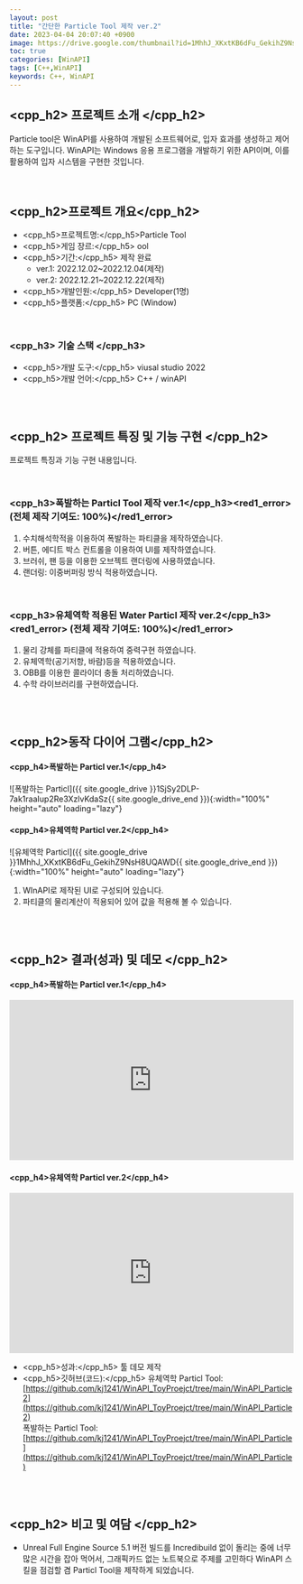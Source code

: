 ```yaml
---
layout: post
title: "간단한 Particle Tool 제작 ver.2"
date: 2023-04-04 20:07:40 +0900
image: https://drive.google.com/thumbnail?id=1MhhJ_XKxtKB6dFu_GekihZ9NsH8UQAWD
toc: true
categories: [WinAPI]
tags: [C++,WinAPI]
keywords: C++, WinAPI
---
```


## <cpp_h2> 프로젝트 소개 </cpp_h2>

Particle tool은 WinAPI를 사용하여 개발된 소프트웨어로, 입자 효과를 생성하고 제어하는 도구입니다. WinAPI는 Windows 응용 프로그램을 개발하기 위한 API이며, 이를 활용하여 입자 시스템을 구현한 것입니다.  
<br>
<br>

## <cpp_h2>프로젝트 개요</cpp_h2>

- <span><cpp_h5>프로젝트명:</cpp_h5>Particle Tool</span>
- <span><cpp_h5>게임 장르:</cpp_h5> ool</span>
- <span><cpp_h5>기간:</cpp_h5> 제작 완료</span>
    - ver.1: 2022.12.02~2022.12.04(제작)
    - ver.2: 2022.12.21~2022.12.22(제작)
- <span><cpp_h5>개발인원:</cpp_h5> Developer(1명)</span>
- <span><cpp_h5>플랫폼:</cpp_h5> PC (Window)</span>

<br>

### <cpp_h3> 기술 스택 </cpp_h3>

- <span><cpp_h5>개발 도구:</cpp_h5> viusal studio 2022  </span>
- <span><cpp_h5>개발 언어:</cpp_h5> C++ / winAPI  </span>


<br>
<br>

## <cpp_h2> 프로젝트 특징 및 기능 구현 </cpp_h2>

프로젝트 특징과 기능 구현 내용입니다.

<br>

### <cpp_h3>폭발하는 Particl Tool 제작 ver.1</cpp_h3><red1_error> (전체 제작 기여도: 100%)</red1_error>

1. 수치해석학적을 이용하여 폭발하는 파티클을 제작하였습니다.
2. 버튼, 에디트 박스 컨트롤을 이용하여 UI를 제작하였습니다.
3. 브러쉬, 팬 등을 이용한 오브젝트 랜더링에 사용하였습니다.
4. 랜더링: 이중버퍼링 방식 적용하였습니다.


<br>

### <cpp_h3>유체역학 적용된 Water Particl 제작 ver.2</cpp_h3><red1_error> (전체 제작 기여도: 100%)</red1_error>

1. 물리 강체를 파티클에 적용하여 중력구현 하였습니다.
2. 유체역학(공기저항, 바람)등을 적용하였습니다.
3. OBB를 이용한 콜라이더 충돌 처리하였습니다.
4. 수학 라이브러리를 구현하였습니다.
 

<br>
<br>

## <cpp_h2>동작 다이어 그램</cpp_h2>

#### **<cpp_h4>폭발하는 Particl ver.1</cpp_h4>**

![폭발하는 Particl]({{ site.google_drive }}1SjSy2DLP-7ak1raaIup2Re3XzlvKdaSz{{ site.google_drive_end }}){:width="100%" height="auto" loading="lazy"}

#### **<cpp_h4>유체역학 Particl ver.2</cpp_h4>**

![유체역학 Particl]({{ site.google_drive }}1MhhJ_XKxtKB6dFu_GekihZ9NsH8UQAWD{{ site.google_drive_end }}){:width="100%" height="auto" loading="lazy"}

1. WInAPI로 제작된 UI로 구성되어 있습니다.
2. 파티클의 물리계산이 적용되어 있어 값을 적용해 볼 수 있습니다.

<br>
<br>

## <cpp_h2> 결과(성과) 및 데모 </cpp_h2>

#### **<cpp_h4>폭발하는 Particl ver.1</cpp_h4>**

<iframe width="100%" style="aspect-ratio:16/9" src="https://www.youtube.com/embed/0KmnYV9FBWs" title="ParticleToyProjcet(WinAPI)" frameborder="0" allow="accelerometer; autoplay; clipboard-write; encrypted-media; gyroscope; picture-in-picture; web-share" allowfullscreen></iframe> 

#### **<cpp_h4>유체역학 Particl ver.2</cpp_h4>**

<iframe width="100%" style="aspect-ratio:16/9" src="https://www.youtube.com/embed/WWH5v5rbWY0" title="ParticleToyProjcet2(WInAPI)" frameborder="0" allow="accelerometer; autoplay; clipboard-write; encrypted-media; gyroscope; picture-in-picture; web-share" allowfullscreen></iframe>

- <span><cpp_h5>성과:</cpp_h5> 툴 데모 제작 </span>
- <span><cpp_h5>깃허브(코드):</cpp_h5></span>
    유체역학 Particl Tool: [https://github.com/kj1241/WinAPI_ToyProejct/tree/main/WinAPI_Particle2](https://github.com/kj1241/WinAPI_ToyProejct/tree/main/WinAPI_Particle2)  
    폭발하는 Particl Tool: [https://github.com/kj1241/WinAPI_ToyProejct/tree/main/WinAPI_Particle](https://github.com/kj1241/WinAPI_ToyProejct/tree/main/WinAPI_Particle) 

<br>
<br>

## <cpp_h2> 비고 및 여담 </cpp_h2>

- Unreal Full Engine Source 5.1 버전 빌드를 Incredibuild 없이 돌리는 중에 너무 많은 시간을 잡아 먹어서, 그래픽카드 없는 노트북으로 주제를 고민하다 WinAPI 스킬을 점검할 겸 Particl Tool을 제작하게 되었습니다.